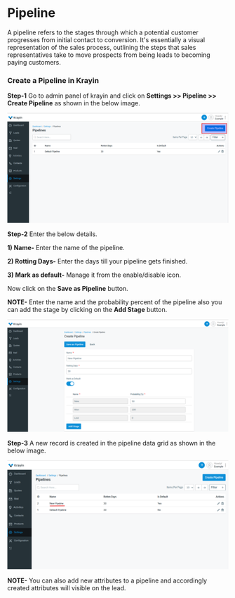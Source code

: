 # Pipeline

A pipeline refers to the stages through which a potential customer progresses from initial contact to conversion. It's essentially a visual representation of the sales process, outlining the steps that sales representatives take to move prospects from being leads to becoming paying customers.

### Create a Pipeline in Krayin

**Step-1** Go to admin panel of krayin and click on **Settings >> Pipeline >> Create Pipeline** as shown in the below image.

![Pipeline](../../assets/2.0/images/setting/pipeline.png)

**Step-2** Enter the below details.

**1) Name-** Enter the name of the pipeline.

**2) Rotting Days-** Enter the days till your pipeline gets finished.

**3) Mark as default-** Manage it from the enable/disable icon.

Now click on the **Save as Pipeline** button.

**NOTE-** Enter the name and the probability percent of the pipeline also you can add the stage by clicking on the **Add Stage** button.

![Create Pipeline](../../assets/2.0/images/setting/createPipeline.png)

**Step-3** A new record is created in the pipeline data grid as shown in the below image.

![Pipeline Grid](../../assets/2.0/images/setting/pipelineGrid.png)

**NOTE-** You can also add new attributes to a pipeline and accordingly created attributes will visible on the lead. 



